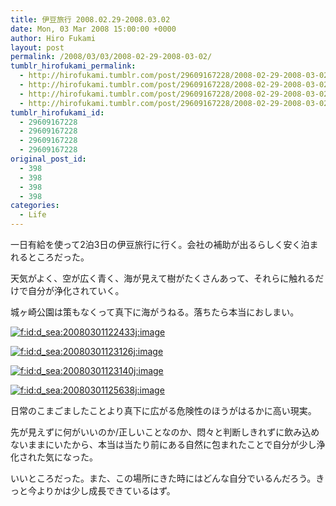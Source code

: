 ```yaml
---
title: 伊豆旅行 2008.02.29-2008.03.02
date: Mon, 03 Mar 2008 15:00:00 +0000
author: Hiro Fukami
layout: post
permalink: /2008/03/03/2008-02-29-2008-03-02/
tumblr_hirofukami_permalink:
  - http://hirofukami.tumblr.com/post/29609167228/2008-02-29-2008-03-02
  - http://hirofukami.tumblr.com/post/29609167228/2008-02-29-2008-03-02
  - http://hirofukami.tumblr.com/post/29609167228/2008-02-29-2008-03-02
  - http://hirofukami.tumblr.com/post/29609167228/2008-02-29-2008-03-02
tumblr_hirofukami_id:
  - 29609167228
  - 29609167228
  - 29609167228
  - 29609167228
original_post_id:
  - 398
  - 398
  - 398
  - 398
categories:
  - Life
---
```

<div class="section">
  <p>
    一日有給を使って2泊3日の伊豆旅行に行く。会社の補助が出るらしく安く泊まれるところだった。
  </p>
  
  <p>
    天気がよく、空が広く青く、海が見えて樹がたくさんあって、それらに触れるだけで自分が浄化されていく。
  </p>
  
  <p>
    城ヶ崎公園は策もなくって真下に海がうねる。落ちたら本当におしまい。
  </p>
  
  <p>
    <a href="http://f.hatena.ne.jp/d_sea/20080301122433" class="hatena-fotolife" target="_blank"><img src="http://cdn-ak.f.st-hatena.com/images/fotolife/d/d_sea/20080301/20080301122433.jpg?w=830" alt="f:id:d_sea:20080301122433j:image" title="f:id:d_sea:20080301122433j:image" class="hatena-fotolife" data-recalc-dims="1" /></a>
  </p>
  
  <p>
    <a href="http://f.hatena.ne.jp/d_sea/20080301123126" class="hatena-fotolife" target="_blank"><img src="http://cdn-ak.f.st-hatena.com/images/fotolife/d/d_sea/20080301/20080301123126.jpg?w=830" alt="f:id:d_sea:20080301123126j:image" title="f:id:d_sea:20080301123126j:image" class="hatena-fotolife" data-recalc-dims="1" /></a>
  </p>
  
  <p>
    <a href="http://f.hatena.ne.jp/d_sea/20080301123140" class="hatena-fotolife" target="_blank"><img src="http://cdn-ak.f.st-hatena.com/images/fotolife/d/d_sea/20080301/20080301123140.jpg?w=830" alt="f:id:d_sea:20080301123140j:image" title="f:id:d_sea:20080301123140j:image" class="hatena-fotolife" data-recalc-dims="1" /></a>
  </p>
  
  <p>
    <a href="http://f.hatena.ne.jp/d_sea/20080301125638" class="hatena-fotolife" target="_blank"><img src="http://cdn-ak.f.st-hatena.com/images/fotolife/d/d_sea/20080301/20080301125638.jpg?w=830" alt="f:id:d_sea:20080301125638j:image" title="f:id:d_sea:20080301125638j:image" class="hatena-fotolife" data-recalc-dims="1" /></a>
  </p>
  
  <p>
    日常のこまごましたことより真下に広がる危険性のほうがはるかに高い現実。
  </p>
  
  <p>
    先が見えずに何がいいのか/正しいことなのか、悶々と判断しきれずに飲み込めないままにいたから、本当は当たり前にある自然に包まれたことで自分が少し浄化された気になった。
  </p>
  
  <p>
    いいところだった。また、この場所にきた時にはどんな自分でいるんだろう。きっと今よりかは少し成長できているはず。
  </p>
</div>